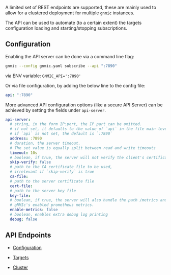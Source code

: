A limited set of REST endpoints are supported, these are mainly used to allow for a clustered deployment for multiple `gnmic` instances.

The API can be used to automate (to a certain extent) the targets configuration loading and starting/stopping subscriptions.

## Configuration

Enabling the API server can be done via a command line flag:

```bash
gnmic --config gnmic.yaml subscribe --api ":7890"
```

via ENV variable: `GNMIC_API=':7890'`

Or via file configuration, by adding the below line to the config file:

```yaml
api: ":7890"
```

More advanced API configuration options (like a secure API Server)
can be achieved by setting the fields under `api-server`.

```yaml
api-server:
  # string, in the form IP:port, the IP part can be omitted.
  # if not set, it defaults to the value of `api` in the file main level.
  # if `api` is not set, the default is `:7890`
  address: :7890
  # duration, the server timeout.
  # The set value is equally split between read and write timeouts
  timeout: 10s
  # boolean, if true, the server will not verify the client's certificates
  skip-verify: false
  # path to the CA certificate file to be used, 
  # irrelevant if `skip-verify` is true
  ca-file: 
  # path to the server certificate file
  cert-file:
  # path to the server key file
  key-file:
  # boolean, if true, the server will also handle the path /metrics and serve 
  # gNMIc's enabled prometheus metrics.
  enable-metrics: false
  # boolean, enables extra debug log printing
  debug: false
```

## API Endpoints

* [Configuration](./configuration.md)

* [Targets](./targets.md)

* [Cluster](./cluster.md)
